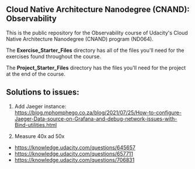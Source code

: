 ## Cloud Native Architecture Nanodegree (CNAND): Observability

This is the public repository for the Observability course of Udacity's Cloud Native Architecture Nanodegree (CNAND) program (ND064).

The  **Exercise_Starter_Files** directory has all of the files you'll need for the exercises found throughout the course.

The **Project_Starter_Files** directory has the files you'll need for the project at the end of the course.


## Solutions to issues:

1. Add Jaeger instance: https://blog.mphomphego.co.za/blog/2021/07/25/How-to-configure-Jaeger-Data-source-on-Grafana-and-debug-network-issues-with-Bind-utilities.html

2. Measure 40x ad 50x
- https://knowledge.udacity.com/questions/645657
- https://knowledge.udacity.com/questions/657711
- https://knowledge.udacity.com/questions/706831
